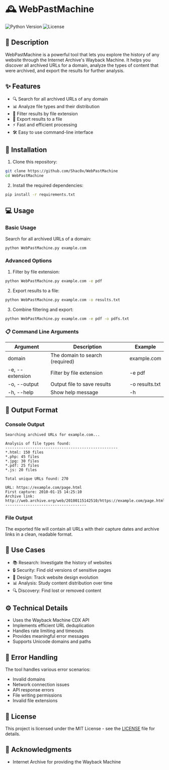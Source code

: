 # 🕰️ WebPastMachine

![Python Version](https://img.shields.io/badge/python-3.6+-blue.svg)
![License](https://img.shields.io/badge/license-MIT-green.svg)

## 📖 Description

WebPastMachine is a powerful tool that lets you explore the history of any website through the Internet Archive's Wayback Machine. It helps you discover all archived URLs for a domain, analyze the types of content that were archived, and export the results for further analysis.

## ✨ Features

- 🔍 Search for all archived URLs of any domain
- 📊 Analyze file types and their distribution
- 🔎 Filter results by file extension
- 💾 Export results to a file
- ⚡ Fast and efficient processing
- 🛠️ Easy to use command-line interface

## 🚀 Installation

1. Clone this repository:
```bash
git clone https://github.com/Shac0x/WebPastMachine
cd WebPastMachine
```

2. Install the required dependencies:
```bash
pip install -r requirements.txt
```

## 💻 Usage

### Basic Usage

Search for all archived URLs of a domain:
```bash
python WebPastMachine.py example.com
```

### Advanced Options

1. Filter by file extension:
```bash
python WebPastMachine.py example.com -e pdf
```

2. Export results to a file:
```bash
python WebPastMachine.py example.com -o results.txt
```

3. Combine filtering and export:
```bash
python WebPastMachine.py example.com -e pdf -o pdfs.txt
```

### 📋 Command Line Arguments

| Argument | Description | Example |
|----------|-------------|---------|
| domain | The domain to search (required) | example.com |
| -e, --extension | Filter by file extension | -e pdf |
| -o, --output | Output file to save results | -o results.txt |
| -h, --help | Show help message | -h |

## 📝 Output Format

### Console Output
```
Searching archived URLs for example.com...

Analysis of file types found:
--------------------------------------------------
*.html: 150 files
*.php: 45 files
*.jpg: 30 files
*.pdf: 25 files
*.js: 20 files

Total unique URLs found: 270

URL: https://example.com/page.html
First capture: 2010-01-15 14:25:10
Archive link: http://web.archive.org/web/20100115142510/https://example.com/page.html
------------------------------------
```

### File Output
The exported file will contain all URLs with their capture dates and archive links in a clean, readable format.

## 🎯 Use Cases

- 📚 Research: Investigate the history of websites
- 🔒 Security: Find old versions of sensitive pages
- 🎨 Design: Track website design evolution
- 📊 Analysis: Study content distribution over time
- 🔍 Discovery: Find lost or removed content

## ⚙️ Technical Details

- Uses the Wayback Machine CDX API
- Implements efficient URL deduplication
- Handles rate limiting and timeouts
- Provides meaningful error messages
- Supports Unicode domains and paths

## 🐛 Error Handling

The tool handles various error scenarios:
- Invalid domains
- Network connection issues
- API response errors
- File writing permissions
- Invalid file extensions


## 📄 License

This project is licensed under the MIT License - see the [LICENSE](LICENSE) file for details.

## 👏 Acknowledgments

- Internet Archive for providing the Wayback Machine